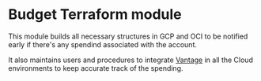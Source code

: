 # Budget Terraform module

This module builds all necessary structures in GCP and OCI to be notified early if there's any spendind associated with the account.

It also maintains users and procedures to integrate [Vantage](https://vantage.sh) in all the Cloud environments to keep accurate track of the spending.
